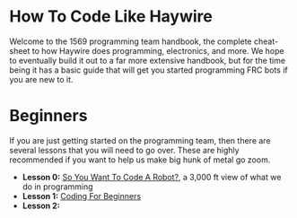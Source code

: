 # How To Code Like Haywire
Welcome to the 1569 programming team handbook, the complete cheat-sheet to how Haywire does programming, electronics, and more. We hope to eventually build it out to a far more extensive handbook, but for the time being it has a basic guide that will get you started programming FRC bots if you are new to it.
# Beginners
If you are just getting started on the programming team, then there are several lessons that you will need to go over. These are highly recommended if you want to help us make big hunk of metal go zoom.
- **Lesson 0:** [So You Want To Code A Robot?](./beginners/So_You_Want_To_Code_A_Robot.md), a 3,000 ft view of what we do in programming
- **Lesson 1:** [Coding For Beginners](./beginners/Coding_For_Beginners.md)
- **Lesson 2:** 
